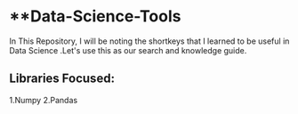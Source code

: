 # **Data-Science-Tools
In This Repository, I will be noting the shortkeys that I learned to be useful in Data Science .Let's use this as our search and knowledge guide.
## Libraries Focused:
1.Numpy
2.Pandas
